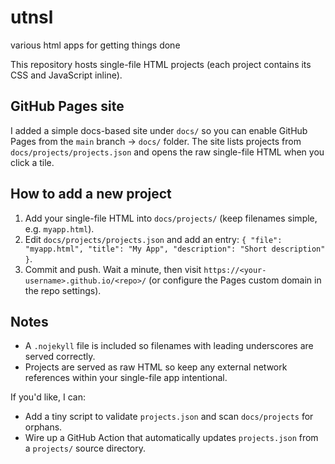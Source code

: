 # utnsl
various html apps for getting things done

This repository hosts single-file HTML projects (each project contains its CSS and JavaScript inline).

GitHub Pages site
-----------------

I added a simple docs-based site under `docs/` so you can enable GitHub Pages from the `main` branch -> `docs/` folder. The site lists projects from `docs/projects/projects.json` and opens the raw single-file HTML when you click a tile.

How to add a new project
------------------------

1. Add your single-file HTML into `docs/projects/` (keep filenames simple, e.g. `myapp.html`).
2. Edit `docs/projects/projects.json` and add an entry: `{ "file": "myapp.html", "title": "My App", "description": "Short description" }`.
3. Commit and push. Wait a minute, then visit `https://<your-username>.github.io/<repo>/` (or configure the Pages custom domain in the repo settings).

Notes
-----

- A `.nojekyll` file is included so filenames with leading underscores are served correctly.
- Projects are served as raw HTML so keep any external network references within your single-file app intentional.

If you'd like, I can:

- Add a tiny script to validate `projects.json` and scan `docs/projects` for orphans.
- Wire up a GitHub Action that automatically updates `projects.json` from a `projects/` source directory.

